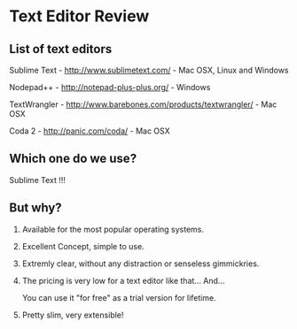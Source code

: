 Text Editor Review
===================

List of text editors
--------------------
Sublime Text - http://www.sublimetext.com/ - Mac OSX, Linux and Windows

Nodepad++ - http://notepad-plus-plus.org/ - Windows

TextWrangler - http://www.barebones.com/products/textwrangler/ - Mac OSX

Coda 2 - http://panic.com/coda/ - Mac OSX

Which one do we use?
--------------------
Sublime Text !!!

But why?
--------

1) Available for the most popular operating systems.

2) Excellent Concept, simple to use.

3) Extremly clear, without any distraction or senseless gimmickries.

4) The pricing is very low for a text editor like that... And...

   You can use it "for free" as a trial version for lifetime.
   
5) Pretty slim, very extensible!
